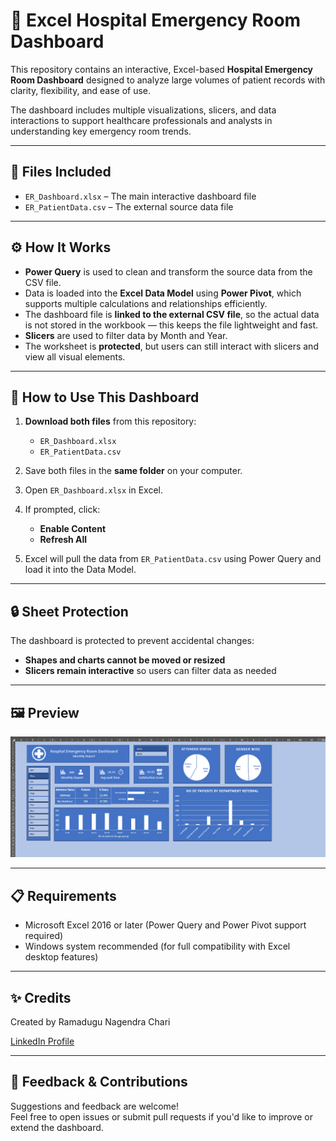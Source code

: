 # 🏥 Excel Hospital Emergency Room Dashboard

This repository contains an interactive, Excel-based **Hospital Emergency Room Dashboard** designed to analyze large volumes of patient records with clarity, flexibility, and ease of use.

The dashboard includes multiple visualizations, slicers, and data interactions to support healthcare professionals and analysts in understanding key emergency room trends.

---

## 📂 Files Included

- `ER_Dashboard.xlsx` – The main interactive dashboard file  
- `ER_PatientData.csv` – The external source data file  

---

## ⚙️ How It Works

- **Power Query** is used to clean and transform the source data from the CSV file.
- Data is loaded into the **Excel Data Model** using **Power Pivot**, which supports multiple calculations and relationships efficiently.
- The dashboard file is **linked to the external CSV file**, so the actual data is not stored in the workbook — this keeps the file lightweight and fast.
- **Slicers** are used to filter data by Month and Year.
- The worksheet is **protected**, but users can still interact with slicers and view all visual elements.

---

## 🔗 How to Use This Dashboard

1. **Download both files** from this repository:
   - `ER_Dashboard.xlsx`
   - `ER_PatientData.csv`

2. Save both files in the **same folder** on your computer.

3. Open `ER_Dashboard.xlsx` in Excel.

4. If prompted, click:
   - **Enable Content**
   - **Refresh All**

5. Excel will pull the data from `ER_PatientData.csv` using Power Query and load it into the Data Model.

---

## 🔒 Sheet Protection

The dashboard is protected to prevent accidental changes:
- **Shapes and charts cannot be moved or resized**
- **Slicers remain interactive** so users can filter data as needed

---

## 🖼️ Preview

![Dashboard Overview](dashboard.png)

---

## 📋 Requirements

- Microsoft Excel 2016 or later (Power Query and Power Pivot support required)
- Windows system recommended (for full compatibility with Excel desktop features)

---

## ✨ Credits

Created by Ramadugu Nagendra Chari

[LinkedIn Profile](https://www.linkedin.com/in/ramadugu-nagendra-chari-60199b225/)

---

## 💬 Feedback & Contributions

Suggestions and feedback are welcome!  
Feel free to open issues or submit pull requests if you'd like to improve or extend the dashboard.

